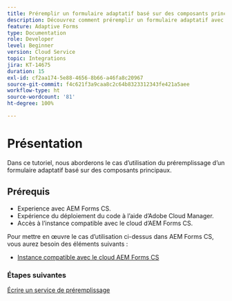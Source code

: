 ```yaml
---
title: Préremplir un formulaire adaptatif basé sur des composants principaux
description: Découvrez comment préremplir un formulaire adaptatif avec des données.
feature: Adaptive Forms
type: Documentation
role: Developer
level: Beginner
version: Cloud Service
topic: Integrations
jira: KT-14675
duration: 15
exl-id: cf2aa174-5e88-4656-8b66-a46fa8c20967
source-git-commit: f4c621f3a9caa8c2c64b8323312343fe421a5aee
workflow-type: ht
source-wordcount: '81'
ht-degree: 100%

---
```


# Présentation

Dans ce tutoriel, nous aborderons le cas d’utilisation du préremplissage d’un formulaire adaptatif basé sur des composants principaux.

## Prérequis

* Experience avec AEM Forms CS.
* Expérience du déploiement du code à l’aide d’Adobe Cloud Manager.
* Accès à l’instance compatible avec le cloud d’AEM Forms CS.

Pour mettre en œuvre le cas d’utilisation ci-dessus dans AEM Forms CS, vous aurez besoin des éléments suivants :

* [Instance compatible avec le cloud AEM Forms CS](https://experienceleague.adobe.com/docs/experience-manager-learn/cloud-service/forms/developing-for-cloud-service/intellij-and-aem-sync.html?lang=fr#set-up-aem-author-instance)

### Étapes suivantes

[Écrire un service de préremplissage](./pre-fill-service.md)
